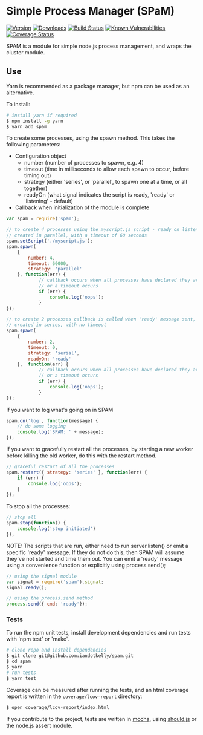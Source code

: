 # Simple Process Manager (SPaM)
[![Version](https://img.shields.io/npm/v/spam.svg)](https://www.npmjs.com/package/spam) [![Downloads](https://img.shields.io/npm/dm/spam.svg)](https://www.npmjs.com/package/spam)
[![Build Status](https://secure.travis-ci.org/iandotkelly/spam.svg)](http://travis-ci.org/iandotkelly/spam)
[![Known Vulnerabilities](https://snyk.io/test/github/iandotkelly/spam/badge.svg?targetFile=package.json)](https://snyk.io/test/github/iandotkelly/spam?targetFile=package.json)
[![Coverage Status](https://coveralls.io/repos/github/iandotkelly/spam/badge.svg?branch=master)](https://coveralls.io/github/iandotkelly/spam?branch=master)

SPAM is a module for simple node.js process management, and wraps the cluster module.

## Use

Yarn is recommended as a package manager, but npm can be used as an alternative.

To install:

```sh
# install yarn if required
$ npm install -g yarn
$ yarn add spam
```

To create some processes, using the spawn method.  This takes the following parameters:

- Configuration object
  - number (number of processes to spawn, e.g. 4)
  - timeout (time in milliseconds to allow each spawn to occur, before timing out)
  - strategy (either 'series', or 'parallel', to spawn one at a time, or all together)
  - readyOn (what signal indicates the script is ready, 'ready' or 'listening' - default)
- Callback when initialization of the module is complete

```javascript
var spam = require('spam');

// to create 4 processes using the myscript.js script - ready on listen(),
// created in parallel, with a timeout of 60 seconds
spam.setScript('./myscript.js');
spam.spawn(
	{
		number: 4,
		timeout: 60000,
		strategy: 'parallel'
	}, function(err) {
			// callback occurs when all processes have declared they are working
			// or a timeout occurs
			if (err) {
				console.log('oops');
			}
});

// to create 2 processes callback is called when 'ready' message sent, not on 'listen'
// created in series, with no timeout
spam.spawn(
	{
		number: 2,
		timeout: 0,
		strategy: 'serial',
		readyOn: 'ready'
	},  function(err) {
			// callback occurs when all processes have declared they are working
			// or a timeout occurs
			if (err) {
				console.log('oops');
			}
});
```

If you want to log what's going on in SPAM
```javascript
spam.on('log', function(message) {
	// do some logging
	console.log('SPAM: ' + message);
});
```

If you want to gracefully restart all the processes, by starting a new worker before killing
the old worker, do this with the restart method.

```javascript
// graceful restart of all the processes
spam.restart({ strategy: 'series' }, function(err) {
	if (err) {
		console.log('oops');
	}
});
```

To stop all the processes:
```javascript
// stop all
spam.stop(function() {
	console.log('stop initiated')
});
```

NOTE: The scripts that are run, either need to run server.listen() or emit a specific 'ready' message.
If they do not do this, then SPAM will assume they've not started and time them out.  You can emit
a 'ready' message using a convenience function or explicitly using process.send();

```javascript
// using the signal module
var signal = require('spam').signal;
signal.ready();

// using the process.send method
process.send({ cmd: 'ready'});
```

### Tests

To run the npm unit tests, install development dependencies and run tests with 'npm test' or 'make'.

```sh
# clone repo and install dependencies
$ git clone git@github.com:iandotkelly/spam.git
$ cd spam
$ yarn
# run tests
$ yarn test
```

Coverage can be measured after running the tests, and an html coverage report is written in the `coverage/lcov-report` directory:
```sh
$ open coverage/lcov-report/index.html
```

If you contribute to the project, tests are written in [mocha](http://visionmedia.github.com/mocha/), using [should.js](https://github.com/visionmedia/should.js/) or the node.js assert module.
